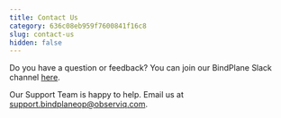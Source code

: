 ```yaml
---
title: Contact Us
category: 636c08eb959f7600841f16c8
slug: contact-us
hidden: false
---
```

Do you have a question or feedback?
You can join our BindPlane Slack channel [here](https://observiq.com/support-bindplaneop/).

Our Support Team is happy to help.
Email us at [support.bindplaneop@observiq.com](mailto:support.bindplaneop@observiq.com).
